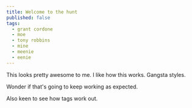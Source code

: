 ```yaml
---
title: Welcome to the hunt
published: false
tags:
  - grant cordone
  - moe
  - tony robbins
  - mine
  - meenie
  - eenie
---
```


This looks pretty awesome to me. I like how this works. Gangsta styles.

Wonder if that's going to keep working as expected.

Also keen to see how tags work out.
